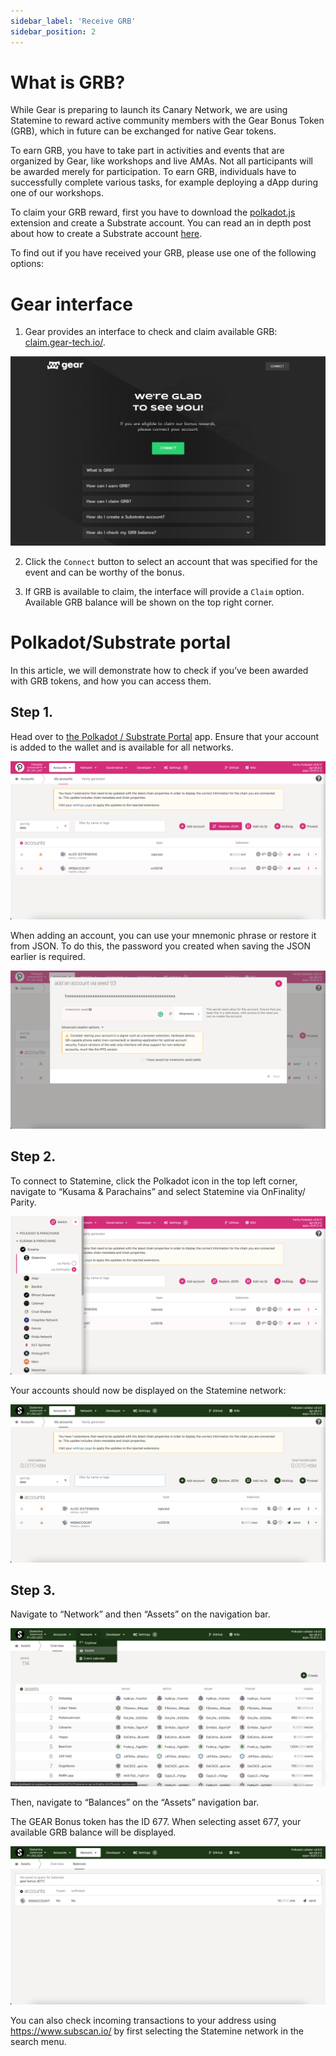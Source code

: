 ```yaml
---
sidebar_label: 'Receive GRB'
sidebar_position: 2
---
```


# What is GRB?

While Gear is preparing to launch its Canary Network, we are using Statemine to reward active community members with the Gear Bonus Token (GRB), which in future can be exchanged for native Gear tokens.

To earn GRB, you have to take part in activities and events that are organized by Gear, like workshops and live AMAs. Not all participants will be awarded merely for participation. To earn GRB, individuals have to successfully complete various tasks, for example deploying a dApp during one of our workshops.

To claim your GRB reward, first you have to download the [polkadot.js](https://polkadot.js.org/extension/) extension and create a Substrate account. You can read an in depth post about how to create a Substrate account [here](/create-account.md).

To find out if you have received your GRB, please use one of the following options:

# Gear interface

1. Gear provides an interface to check and claim available GRB: [claim.gear-tech.io/](https://claim.gear-tech.io/).

![img alt](./img/claim-grb-1.png)

2. Click the `Connect` button to select an account that was specified for the event and can be worthy of the bonus.

3. If GRB is available to claim, the interface will provide a `Claim` option. Available GRB balance will be shown on the top right corner.

# Polkadot/Substrate portal

In this article, we will demonstrate how to check if you’ve been awarded with GRB tokens, and how you can access them.

## Step 1.

Head over to [the Polkadot / Substrate Portal](https://polkadot.js.org/apps) app. Ensure that your account is added to the wallet and is available for all networks.

![img alt](./img/screen-1.png)

When adding an account, you can use your mnemonic phrase or restore it from JSON. To do this, the password you created when saving the JSON earlier is required.

![img alt](./img/screen-2.png)

## Step 2.

To connect to Statemine, click the Polkadot icon in the top left corner, navigate to “Kusama & Parachains” and select Statemine via OnFinality/ Parity.

![img alt](./img/screen-3.png)

Your accounts should now be displayed on the Statemine network:

![img alt](./img/screen-4.png)

## Step 3.

Navigate to “Network” and then “Assets” on the navigation bar.

![img alt](./img/screen-5.png)

Then, navigate to “Balances” on the “Assets” navigation bar.

The GEAR Bonus token has the ID 677. When selecting asset 677, your available GRB balance will be displayed.

![img alt](./img/screen-6.png)

You can also check incoming transactions to your address using https://www.subscan.io/ by first selecting the Statemine network in the search menu.
